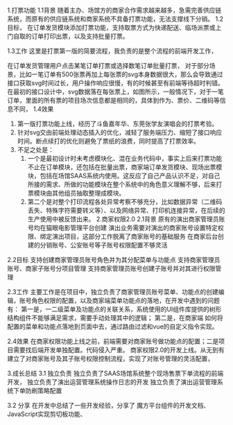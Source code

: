 
1.打票功能
1.1背景
随着主办、场馆方的商家合作需求越来越多，急需完善供应链系统，而原有的供应链系统和商家系统不具备打票功能，无法支撑线下分销。
1.2目标，
在订单发货模块添加打票功能，支持取票方式为快递配送、临场派票或上门自取的订单打印出票，以及支持批量打票。

1.3工作
这里是打票第一版的简要流程，我负责的是整个流程的前端开发工作，

在订单发货管理用户点击某笔订单打票或选择数笔订单批量打票，
对于部分场景，比如一笔订单有500张票再加上每张票的svg本身数据很大，那么会导致通过接口获取svg时间过长，用户操作响应很慢，有的时候甚至有前端等待超时判错。在最初的接口设计中，svg数据落在每张票上，如图所示，一般情况下，对于一笔订单，里面的所有票的项目场次信息都是相同的，具体到作为、票价、二维码等信息不同，
1.4效果
1. 第一版打票功能上线，经历了斗鱼嘉年华、东莞张学友演唱会的打票考验。
2. 针对svg交由前端处理动态插入的优化，减轻了服务端压力、缩短了接口响应时间。断点续打的优化则避免了票纸的浪费，同时提高了打票效率。
3. 不足之处是： 
    1. 一个是最初设计时未考虑模块化、混在业务代码中，事实上后来打票功能不止在订单模块，还包括在批量出票，商家端订单发货模块、现场出票模块，包括在场馆SAAS系统内使用。这反应了自己产品认识不足，对自己所接的需求、所做的功能模块在整个系统中的角色意义理解不够，后来打票模块由其他组员抽取整理成模块。
    2.  第二个是对整个打印流程各处异常考察不够充分，比如数据异常（二维码丢失、特殊字符需要转义等）、以及网络异常、打印机连接异常，在后续的生产使用中被反馈出来。
2.商家权限2.0
2.1背景
原有的演出商家管理员账号均在猫眼电影管理平台创建
演出业务需要对演出的商家账号设置特定权限、绑定演出项目，这部分工作脱离了商家账号的基础服务
在商家后台创建的分销账号、公安账号等子账号权限配置不够灵活

2.2目标
支持创建商家管理员账号角色并为其分配菜单与功能点
支持商家管理员账号、商家子账号分项目管理
支持商家管理员账号创建子账号并对其进行权限管理

2.3工作
主要工作是在项目中，独立负责了商家管理员账号菜单、功能点的创建编辑，账号角色权限的配置，以及商家端菜单功能点的落地，在开发中遇到的问题有：
第一是，一二级菜单及功能点的关联关系，系统使用的UI组件库提供的树形结构组件不能够满足需求，需要手动处理其中的逻辑；
第二是，在商家端 如何将配置的菜单和功能点落地到页面中去，通过路由过滤和vue的自定义指令实现。

2.4效果
在商家权限功能上线之前，前端需要对商家账号做功能点的配置；二是项目需要找后端开发单独配置。代码侵入严重。
商家权限2.0的开发上线。从无到有建立了对商家账号及其子账号权限控制流程，实现了对账号管理的灵活配置，

3.成长总结
3.1 独立负责
独立负责了SAAS场馆系统整个现场售票下单流程的前端开发，
独立负责了演出运营管理系统操作日志的开发
独立负责了演出运营管理系统下单防刷策略配置

3.2 分享
在开发中总结了一些开发经验，分享了 魔方平台组件的开发文档、JavaScript实现剪切板功能、






